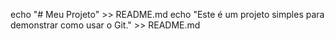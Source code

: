echo "# Meu Projeto" >> README.md
echo "Este é um projeto simples para demonstrar como usar o Git." >> README.md


